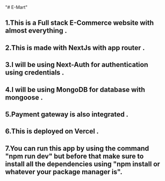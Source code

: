 "# E-Mart" 
## 1.This is a Full stack E-Commerce website with almost everything .
## 2.This is made with NextJs with app router .
## 3.I will be using Next-Auth for authentication using credentials .
## 4.I will be using MongoDB for database with mongoose .
## 5.Payment gateway is also integrated .
## 6.This is deployed on Vercel .
## 7.You can run this app by using the command "npm run dev" but before that make sure to install all the dependencies using "npm install or whatever your package manager is".
